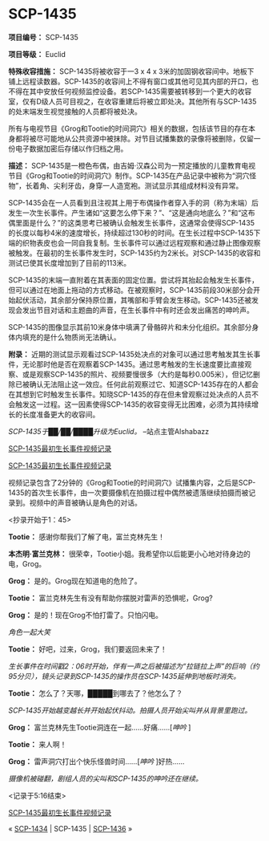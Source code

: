 # SCP-1435
                        


**项目编号：** SCP-1435

**项目等级：** Euclid

**特殊收容措施：** SCP-1435将被收容于一3 x 4 x 3米的加固钢收容间中。地板下铺上远程读数器。SCP-1435的收容间上不得有窗口或其他可见其内部的开口，也不得在其中安放任何视频监控设备。若SCP-1435需要被转移到一个更大的收容室，仅有D级人员可目视之，在收容重建后将被立即处决。其他所有与SCP-1435的处末端发生视觉接触的人员都将被处决。

所有与电视节目《Grog和Tootie的时间洞穴》相关的数据，包括该节目的存在本身都将被尽可能地从公共资源中被抹除。对节目试播集数的录像将被删除，仅留一份电子数据加密后存储以作归档之用。

**描述：** SCP-1435是一橙色布偶，由吉姆·汉森公司为一预定播放的儿童教育电视节目《Grog和Tootie的时间洞穴》制作。SCP-1435在产品记录中被称为“洞穴怪物”，长着角、尖利牙齿，身穿一人造宽袍。测试显示其组成材料没有异常。

SCP-1435会在一人员看到且注视其上用于布偶操作者穿入手的洞（称为末端）后发生一次生长事件。产生诸如“这要怎么停下来？”、“这是通向地底么？”和“这布偶里面是什么？”的这类思考已被确认会触发生长事件，这通常会使得SCP-1435的长度以每秒4米的速度增长，持续超过130秒的时间。在生长过程中SCP-1435下端的织物表皮也会一同自我复制。生长事件可以通过远程观察和通过静止图像观察被触发。在最初的生长事件发生时，SCP-1435约为2米长。对SCP-1435的收容和测试已使其长度增加到了目前的113米。

SCP-1435的末端一直附着在其表面的固定位置。尝试将其抬起会触发生长事件，但可以通过在地面上拖动的方式移动。在被观察时，SCP-1435前段30米部分会开始起伏活动，其余部分保持原位置，其嘴部和手臂会发生移动。SCP-1435还被发现会发出节目对话和主题曲的声音，在生长事件中有时还会发出痛苦的呻吟声。

SCP-1435的图像显示其前10米身体中填满了骨骼碎片和未分化组织。其余部分身体内填充的是什么物质尚无法确认。

**附录：** 近期的测试显示观看过SCP-1435处决点的对象可以通过思考触发其生长事件，无论那时他是否在观察着SCP-1435。通过思考触发的生长速度要比直接观察、或是观察SCP-1435的照片、视频要慢很多（大约是每秒0.005米），但记忆删除已被确认无法阻止这一效应。任何此前观察过它、知道SCP-1435存在的人都会在其想到它时触发生长事件。知晓SCP-1435的存在但未曾观察过处决点的人员不会触发这一过程。这一因素使得SCP-1435的收容变得无比困难，必须为其持续增长的长度准备更大的收容间。

*SCP-1435于██/██/████升级为Euclid。*  –站点主管Alshabazz


<a shape='rect' class='collapsible-block-link' href='javascript:;'>SCP-1435&#26368;&#21021;&#29983;&#38271;&#20107;&#20214;&#35270;&#39057;&#35760;&#24405;</a>

<a shape='rect' class='collapsible-block-link' href='javascript:;'>SCP-1435&#26368;&#21021;&#29983;&#38271;&#20107;&#20214;&#35270;&#39057;&#35760;&#24405;</a>

视频记录包含了2分钟的《Grog和Tootie的时间洞穴》试播集内容，之后是SCP-1435的首次生长事件，由一次要摄像机在拍摄过程中偶然被遗落继续拍摄而被记录到。视频中的声音被确认是角色的对话。

<抄录开始于1：45>

**Tootie：** 感谢你帮我们了解了电，富兰克林先生！

**本杰明·富兰克林：** 很荣幸，Tootie小姐。我希望你以后能更小心地对待身边的电，Grog。

**Grog：** 是的。Grog现在知道电的危险了。

**Tootie：** 富兰克林先生有没有帮助你摆脱对雷声的恐惧呢，Grog?

**Grog：** 是的！现在Grog不怕打雷了。只怕闪电。

*角色一起大笑* 

**Tootie：** 好吧，过来，Grog，我们要返回未来了！

*生长事件在时间戳2：06时开始，伴有一声之后被描述为“拉链拉上声”的巨响（约95分贝），镜头记录到SCP-1435的操作员在SCP-1435延伸到地板时消失。* 

**Tootie：** 怎么了？天哪，█████到哪去了？他怎么了？

*SCP-1435开始越变越长并开始起伏抖动。拍摄人员开始尖叫并从背景里跑过。* 

**Grog：** 富兰克林先生Tootie洞连在一起……好痛……[*呻吟* ]

**Tootie：** 来人啊！

**Grog：** 雷声洞穴打出个快乐怪兽时间……[*呻吟* ]好热……

*摄像机被碰翻，剧组人员的尖叫和SCP-1435的呻吟还在继续。* 

<记录于5:16结束>


<a shape='rect' class='collapsible-block-link' href='javascript:;'>SCP-1435&#26368;&#21021;&#29983;&#38271;&#20107;&#20214;&#35270;&#39057;&#35760;&#24405;</a>




« [SCP-1434](/scp-1434) | SCP-1435 | [SCP-1436](/scp-1436) »





                    
